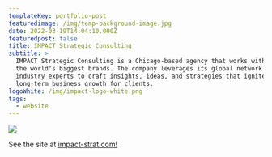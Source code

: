 ```yaml
---
templateKey: portfolio-post
featuredimage: /img/temp-background-image.jpg
date: 2022-03-19T14:04:10.000Z
featuredpost: false
title: IMPACT Strategic Consulting
subtitle: >
  IMPACT Strategic Consulting is a Chicago-based agency that works with some of
  the world's biggest brands. The company leverages its global network of
  industry experts to craft insights, ideas, and strategies that ignite
  long-term business growth for clients.
logoWhite: /img/impact-logo-white.png
tags:
  - website
---
```

![](/img/impact-feature.jpg)

See the site at [impact-strat.com!](https://www.impact-strat.com/)